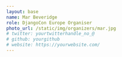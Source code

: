 ```yaml
---
layout: base
name: Mar Beveridge
role: DjangoCon Europe Organiser
photo_url: /static/img/organizers/mar.jpg
# twitter: yourtwitterhandle_no_@
# github: yourgithub
# website: https://yourwebsite.com/
---
```

